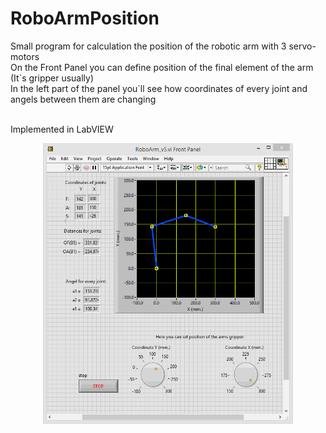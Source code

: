 # RoboArmPosition
<p> Small program for calculation the position of the robotic arm with 3 servo-motors
<br>	On the Front Panel you can define position of the final element of the arm (It`s gripper usually)
<br>	In the left part of the panel you`ll see how coordinates of every joint and angels between them are changing 

<br>	Implemented in LabVIEW </p>

<p align="center"> 
  <img src="Front Panel.gif" width="400"/>
</p>